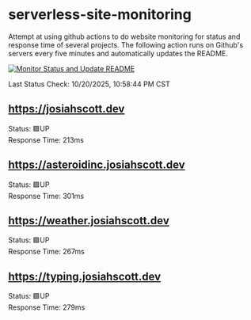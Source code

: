 # serverless-site-monitoring
Attempt at using github actions to do website monitoring for status and response time of several projects. The following action runs on Github's servers every five minutes and automatically updates the README.  

[![Monitor Status and Update README](https://github.com/JosiahSco/serverless-site-monitoring/actions/workflows/monitor.yaml/badge.svg)](https://github.com/JosiahSco/serverless-site-monitoring/actions/workflows/monitor.yaml)

Last Status Check: 10/20/2025, 10:58:44 PM CST

## https://josiahscott.dev
Status: 🟩UP  
Response Time: 213ms

## https://asteroidinc.josiahscott.dev
Status: 🟩UP  
Response Time: 301ms

## https://weather.josiahscott.dev
Status: 🟩UP  
Response Time: 267ms

## https://typing.josiahscott.dev
Status: 🟩UP  
Response Time: 279ms

